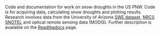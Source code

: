 Code and documentation for work on snow droughts in the US PNW. Code is for acquiring data, calculating snow droughts and plotting results. Research involves data from the University of Arizona [SWE dataset](https://nsidc.org/data/nsidc-0719/versions/1), [NRCS SNOTEL](https://www.nrcs.usda.gov/wps/portal/wcc/home/quicklinks/imap#version=167&elements=&networks=!&states=!&counties=!&hucs=&minElevation=&maxElevation=&elementSelectType=any&activeOnly=true&activeForecastPointsOnly=false&hucLabels=false&hucIdLabels=false&hucParameterLabels=true&stationLabels=&overlays=&hucOverlays=2&basinOpacity=75&basinNoDataOpacity=25&basemapOpacity=100&maskOpacity=0&mode=data&openSections=dataElement,parameter,date,basin,options,elements,location,networks&controlsOpen=true&popup=&popupMulti=&popupBasin=&base=esriNgwm&displayType=station&basinType=6&dataElement=WTEQ&depth=-8&parameter=PCTMED&frequency=DAILY&duration=I&customDuration=&dayPart=E&year=2023&month=1&day=30&monthPart=E&forecastPubMonth=1&forecastPubDay=1&forecastExceedance=50&useMixedPast=true&seqColor=1&divColor=7&scaleType=D&scaleMin=&scaleMax=&referencePeriodType=POR&referenceBegin=1991&referenceEnd=2020&minimumYears=20&hucAssociations=true&lat=40.00&lon=-99.00&zoom=4.0) and optical remote sensing data (MODIS). Further description is available on the [Readthedocs](https://sar-optical-low-snow-pnw.readthedocs.io/en/latest/) page. 
